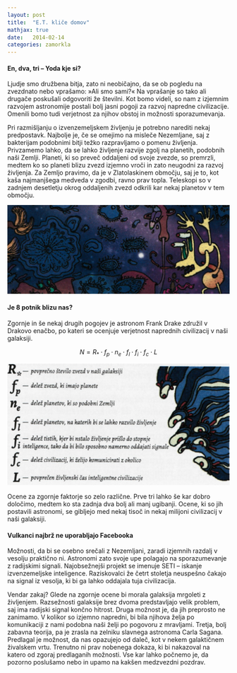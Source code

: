 ```yaml
---
layout: post
title:  "E.T. kliče domov"
mathjax: true
date:   2014-02-14
categories: zamorkla
---
```

#### En, dva, tri – Yoda kje si?
Ljudje smo družbena bitja, zato ni neobičajno, da se ob pogledu na zvezdnato nebo vprašamo: »Ali smo sami?« Na vprašanje so tako ali drugače poskušali odgovoriti že številni. Kot bomo videli, so nam z izjemnim razvojem astronomije postali bolj jasni pogoji za razvoj napredne civilizacije. Omenili bomo tudi verjetnost za njihov obstoj in možnosti sporazumevanja.

Pri razmišljanju o izvenzemeljskem življenju je potrebno narediti nekaj predpostavk. Najbolje je, če se omejimo na misleče Nezemljane, saj z bakterijam podobnimi bitji težko razpravljamo o pomenu življenja. Privzamemo lahko, da se lahko življenje razvije zgolj na planetih, podobnih naši Zemlji. Planeti, ki so preveč oddaljeni od svoje zvezde, so premrzli, medtem ko so planeti blizu zvezd izjemno vroči in zato neugodni za razvoj življenja. Za Zemljo pravimo, da je v Zlatolaskinem območju, saj je to, kot kaša najmanjšega medveda v zgodbi, ravno prav topla. Teleskopi so v zadnjem desetletju okrog oddaljenih zvezd odkrili kar nekaj planetov v tem območju.

![2014-02-14-E.T.-klice-domov-1.png](/assets/ilustracije/zamorkla/2014-02-14-E.T.-klice-domov-1.png)

#### Je 8 potnik blizu nas?
Zgornje in še nekaj drugih pogojev je astronom Frank Drake združil v Drakovo enačbo, po kateri se ocenjuje verjetnost naprednih civilizacij v naši galaksiji.

$$N = R_{*} \cdot f_{p} \cdot n_{e} \cdot f_{l} \cdot f_{i} \cdot f_{c} \cdot L$$

![2014-02-14-E.T.-klice-domov-2.png](/assets/ilustracije/zamorkla/2014-02-14-E.T.-klice-domov-2.png)

Ocene za zgornje faktorje so zelo različne. Prve tri lahko še kar dobro določimo, medtem ko sta zadnja dva bolj ali manj ugibanji. Ocene, ki so jih postavili astronomi, se gibljejo med nekaj tisoč in nekaj milijoni civilizacij v naši galaksiji.


#### Vulkanci najbrž ne uporabljajo Facebooka
Možnosti, da bi se osebno srečali z Nezemljani, zaradi izjemnih razdalj v vesolju praktično ni. Astronomi zato svoje upe polagajo na sporazumevanje z radijskimi signali. Najobsežnejši projekt se imenuje SETI – iskanje izvenzemeljske inteligence. Raziskovalci že četrt stoletja neuspešno čakajo na signal iz vesolja, ki bi ga lahko oddajala tuja civilizacija.


Vendar zakaj? Glede na zgornje ocene bi morala galaksija mrgoleti z življenjem. Razsežnosti galaksije brez dvoma predstavljajo velik problem, saj ima radijski signal končno hitrost. Druga možnost je, da jih preprosto ne zanimamo. V kolikor so izjemno napredni, bi bila njihova želja po komunikaciji z nami podobna naši želji po pogovoru z mravljami. Tretja, bolj zabavna teorija, pa je zrasla na zelniku slavnega astronoma Carla Sagana. Predlagal je možnost, da nas opazujejo od daleč, kot v nekem galaktičnem živalskem vrtu.
Trenutno ni prav nobenega dokaza, ki bi nakazoval na katero od zgoraj predlaganih možnosti. Vse kar lahko počnemo je, da pozorno poslušamo nebo in upamo na kakšen medzvezdni pozdrav.